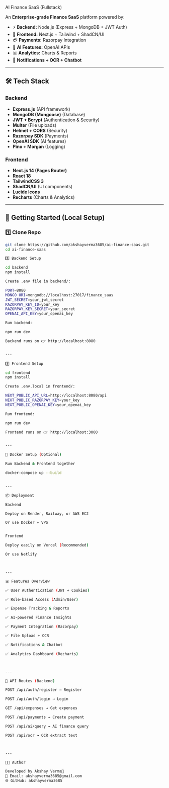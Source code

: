 AI Finance SaaS (Fullstack)

An **Enterprise-grade Finance SaaS** platform powered by:
- ⚡ **Backend:** Node.js (Express + MongoDB + JWT Auth)
- 🎨 **Frontend:** Next.js + Tailwind + ShadCN/UI
- 💳 **Payments:** Razorpay Integration
- 🤖 **AI Features:** OpenAI APIs
- 📊 **Analytics:** Charts & Reports
- 🔔 **Notifications + OCR + Chatbot**

---


## 🛠️ Tech Stack

### Backend
- **Express.js** (API framework)
- **MongoDB (Mongoose)** (Database)
- **JWT + Bcrypt** (Authentication & Security)
- **Multer** (File uploads)
- **Helmet + CORS** (Security)
- **Razorpay SDK** (Payments)
- **OpenAI SDK** (AI features)
- **Pino + Morgan** (Logging)

### Frontend
- **Next.js 14 (Pages Router)**
- **React 18**
- **TailwindCSS 3**
- **ShadCN/UI** (UI components)
- **Lucide Icons**
- **Recharts** (Charts & Analytics)

---

## 🚀 Getting Started (Local Setup)

### 1️⃣ Clone Repo
```bash
git clone https://github.com/akshayverma3685/ai-finance-saas.git
cd ai-finance-saas

2️⃣ Backend Setup

cd backend
npm install

Create .env file in backend/:

PORT=8080
MONGO_URI=mongodb://localhost:27017/finance_saas
JWT_SECRET=your_jwt_secret
RAZORPAY_KEY_ID=your_key
RAZORPAY_KEY_SECRET=your_secret
OPENAI_API_KEY=your_openai_key

Run backend:

npm run dev

Backend runs on 👉 http://localhost:8080


---

3️⃣ Frontend Setup

cd frontend
npm install

Create .env.local in frontend/:

NEXT_PUBLIC_API_URL=http://localhost:8080/api
NEXT_PUBLIC_RAZORPAY_KEY=your_key
NEXT_PUBLIC_OPENAI_KEY=your_openai_key

Run frontend:

npm run dev

Frontend runs on 👉 http://localhost:3000


---

🐳 Docker Setup (Optional)

Run Backend & Frontend together

docker-compose up --build


---

📦 Deployment

Backend

Deploy on Render, Railway, or AWS EC2

Or use Docker + VPS


Frontend

Deploy easily on Vercel (Recommended)

Or use Netlify



---

📊 Features Overview

✅ User Authentication (JWT + Cookies)

✅ Role-based Access (Admin/User)

✅ Expense Tracking & Reports

✅ AI-powered Finance Insights

✅ Payment Integration (Razorpay)

✅ File Upload + OCR

✅ Notifications & Chatbot

✅ Analytics Dashboard (Recharts)



---

📡 API Routes (Backend)

POST /api/auth/register → Register

POST /api/auth/login → Login

GET /api/expenses → Get expenses

POST /api/payments → Create payment

POST /api/ai/query → AI finance query

POST /api/ocr → OCR extract text



---

👨‍💻 Author

Developed by Akshay Verma🚀
📧 Email: akshayverma3685@gmail.com
🌐 GitHub: akshayverma3685
